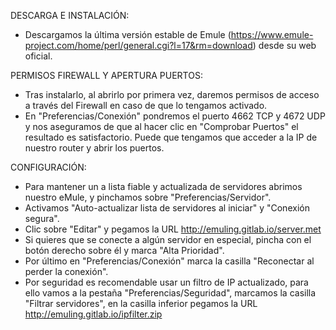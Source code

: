 DESCARGA E INSTALACIÓN:
- Descargamos la última versión estable de Emule (https://www.emule-project.com/home/perl/general.cgi?l=17&rm=download) desde su web oficial.

PERMISOS FIREWALL Y APERTURA PUERTOS:
- Tras instalarlo, al abrirlo por primera vez, daremos permisos de acceso a través del Firewall en caso de que lo tengamos activado.
- En "Preferencias/Conexión" pondremos el puerto 4662 TCP y 4672 UDP y nos aseguramos de que al hacer clic en "Comprobar Puertos" el resultado es satisfactorio. Puede que tengamos que acceder a la IP de nuestro router y abrir los puertos.

CONFIGURACIÓN:
- Para mantener un a lista fiable y actualizada de servidores abrimos nuestro eMule, y pinchamos sobre "Preferencias/Servidor".
- Activamos "Auto-actualizar lista de servidores al iniciar" y "Conexión segura".
- Clic sobre "Editar" y pegamos la URL http://emuling.gitlab.io/server.met
- Si quieres que se conecte a algún servidor en especial, pincha con el botón derecho sobre él y marca "Alta Prioridad".
- Por último en "Preferencias/Conexión" marca la casilla "Reconectar al perder la conexión".
- Por seguridad es recomendable usar un filtro de IP actualizado, para ello vamos a la pestaña "Preferencias/Seguridad", marcamos la casilla "Filtrar servidores", en la casilla inferior pegamos la URL http://emuling.gitlab.io/ipfilter.zip
